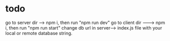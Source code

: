 # todo
go to server dir --> npm i,  then run  "npm run dev"
go to client dir ---> npm i, then run  "npm run start"
change db url  in server--> index.js file with your local or remote database string.
